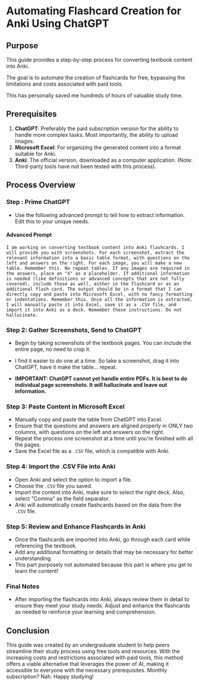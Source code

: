 
# Automating Flashcard Creation for Anki Using ChatGPT

## Purpose

This guide provides a step-by-step process for converting textbook content into Anki.

The goal is to automate the creation of flashcards for free, bypassing the limitations and costs associated with paid tools.

This has personally saved me hundreds of hours of valuable study time.

## Prerequisites

1. **ChatGPT**: Preferably the paid subscription version for the ability to handle more complex tasks. Most importantly, the ability to upload images.
2. **Microsoft Excel**: For organizing the generated content into a format suitable for Anki.
3. **Anki**: The official version, downloaded as a computer application. (Note: Third-party tools have not been tested with this process).

## Process Overview

### Step : Prime ChatGPT
- Use the following advanced prompt to tell how to extract information. Edit this to your unique needs.

#### Advanced Prompt
```
I am working on converting textbook content into Anki flashcards. I will provide you with screenshots. For each screenshot, extract the relevant information into a basic table format, with questions on the left and answers on the right. For each image, you will make a new table. Remember this. No repeat tables. If any images are required in the answers, place an "X" as a placeholder. If additional information is needed (like definitions or advanced concepts that are not fully covered), include those as well, either in the flashcard or as an additional flash card. The output should be in a format that I can directly copy and paste into Microsoft Excel, with no fancy formatting or indentations. Remember this. Once all the information is extracted, I will manually paste it into Excel, save it as a .CSV file, and import it into Anki as a deck. Remember these instructions. Do not hallucinate.
```

### Step 2: Gather Screenshots, Send to ChatGPT
- Begin by taking screenshots of the textbook pages. You can include the entire page, no need to crop it.
- I find it easier to do one at a time. So take a screenshot, drag it into ChatGPT, have it make the table... repeat.
  
- **IMPORTANT: ChatGPT cannot yet handle entire PDFs. It is best to do individual page screenshots. It will hallucinate and leave out information.**

### Step 3: Paste Content in Microsoft Excel

- Manually copy and paste the table from ChatGPT into Excel.
- Ensure that the questions and answers are aligned properly in ONLY two columns, with questions on the left and answers on the right.
- Repeat the process one screenshot at a time until you're finished with all the pages.
- Save the Excel file as a `.CSV` file, which is compatible with Anki.

### Step 4: Import the .CSV File into Anki
- Open Anki and select the option to import a file.
- Choose the `.CSV` file you saved.
- Import the content into Anki, make sure to select the right deck. Also, select "Comma" as the field separator.
- Anki will automatically create flashcards based on the data from the `.CSV` file.

### Step 5: Review and Enhance Flashcards in Anki
- Once the flashcards are imported into Anki, go through each card while referencing the  textbook.
- Add any additional formatting or details that may be necessary for better understanding.
- This part purposely not automated because this part is where you get to learn the content!

### Final Notes
- After importing the flashcards into Anki, always review them in detail to ensure they meet your study needs. Adjust and enhance the flashcards as needed to reinforce your learning and comprehension.

## Conclusion

This guide was created by an undergraduate student to help peers streamline their study process using free tools and resources. With the increasing costs and restrictions associated with paid tools, this method offers a viable alternative that leverages the power of AI, making it accessible to everyone with the necessary prerequisites. Monthly subscription? Nah. Happy studying!
